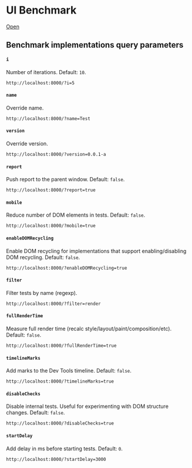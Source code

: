 # UI Benchmark

[Open](https://localvoid.github.io/uibench/)


## Benchmark implementations query parameters

#### `i`

Number of iterations. Default: `10`.

`http://localhost:8000/?i=5`

#### `name`

Override name.

`http://localhost:8000/?name=Test`

#### `version`

Override version.

`http://localhost:8000/?version=0.0.1-a`

#### `report`

Push report to the parent window. Default: `false`.

`http://localhost:8000/?report=true`

#### `mobile`

Reduce number of DOM elements in tests. Default: `false`.

`http://localhost:8000/?mobile=true`

#### `enableDOMRecycling`

Enable DOM recycling for implementations that support enabling/disabling DOM recycling. Default: `false`.

`http://localhost:8000/?enableDOMRecycling=true`

#### `filter`

Filter tests by name (regexp).

`http://localhost:8000/?filter=render`

#### `fullRenderTime`

Measure full render time (recalc style/layout/paint/composition/etc). Default: `false`.

`http://localhost:8000/?fullRenderTime=true`

#### `timelineMarks`

Add marks to the Dev Tools timeline. Default: `false`.

`http://localhost:8000/?timelineMarks=true`

#### `disableChecks`

Disable internal tests. Useful for experimenting with DOM structure changes. Default: `false`.

`http://localhost:8000/?disableChecks=true`

#### `startDelay`

Add delay in ms before starting tests. Default: `0`.

`http://localhost:8000/?startDelay=3000`
